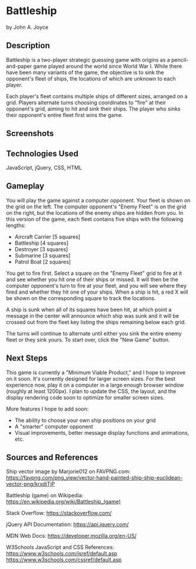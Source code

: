 # Battleship

by John A. Joyce 

## Description

Battleship is a two-player strategic guessing game with origins as a pencil-and-paper game played around the world since World War I. While there have been many variants of the game, the objective is to sink the opponent's fleet of ships, the locations of which are unknown to each player. 

Each player's fleet contains multiple ships of different sizes, arranged on a grid. Players alternate turns choosing coordinates to "fire" at their opponent's grid, aiming to hit and sink their ships. The player who sinks their opponent's entire fleet first wins the game. 

## Screenshots 

## Technologies Used 

JavaScript, jQuery, CSS, HTML 

## Gameplay

You will play the game against a computer opponent. Your fleet is shown on the grid on the left. The computer opponent's "Enemy Fleet" is on the grid on the right, but the locations of the enemy ships are hidden from you. In this version of the game, each fleet contains five ships with the following lengths: 

* Aircraft Carrier [5 squares]
* Battleship [4 squares]
* Destroyer [3 squares]
* Submarine [3 squares]
* Patrol Boat [2 squares]

You get to fire first. Select a square on the "Enemy Fleet" grid to fire at it and see whether you hit one of their ships or missed. It will then be the computer opponent's turn to fire at your fleet, and you will see where they fired and whether they hit one of your ships. When a ship is hit, a red X will be shown on the corresponding square to track the locations. 

A ship is sunk when all of its squares have been hit, at which point a message in the center will announce which ship was sunk and it will be crossed out from the fleet key listing the ships remaining below each grid. 

The turns will continue to alternate until either you sink the entire enemy fleet or they sink yours. To start over, click the "New Game" button. 

## Next Steps

This game is currently a "Minimum Viable Product," and I hope to improve on it soon. It's currently designed for larger screen sizes. For the best experience now, play it on a computer in a large enough browser window (roughly at least 1200px). I plan to update the CSS, the layout, and the display rendering code soon to optimize for smaller screen sizes. 

More features I hope to add soon: 

* The ability to choose your own ship positions on your grid 
* A "smarter" computer opponent 
* Visual improvements, better message display functions and animations, etc. 


## Sources and References

Ship vector image by Marjorie012 on FAVPNG.com: 
https://favpng.com/png_view/vector-hand-painted-ship-ship-euclidean-vector-png/krxdjTjP 

Battleship (game) on Wikipedia: 
https://en.wikipedia.org/wiki/Battleship_(game) 

Stack Overflow: https://stackoverflow.com/ 

jQuery API Documentation: https://api.jquery.com/ 

MDN Web Docs: https://developer.mozilla.org/en-US/ 

W3Schools JavaScript and CSS References: 
https://www.w3schools.com/jsref/default.asp 
https://www.w3schools.com/cssref/default.asp 


